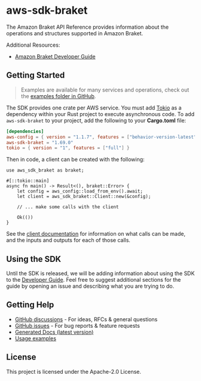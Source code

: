 # aws-sdk-braket

The Amazon Braket API Reference provides information about the operations and structures supported in Amazon Braket.

Additional Resources:
  - [Amazon Braket Developer Guide](https://docs.aws.amazon.com/braket/latest/developerguide/what-is-braket.html)

## Getting Started

> Examples are available for many services and operations, check out the
> [examples folder in GitHub](https://github.com/awslabs/aws-sdk-rust/tree/main/examples).

The SDK provides one crate per AWS service. You must add [Tokio](https://crates.io/crates/tokio)
as a dependency within your Rust project to execute asynchronous code. To add `aws-sdk-braket` to
your project, add the following to your **Cargo.toml** file:

```toml
[dependencies]
aws-config = { version = "1.1.7", features = ["behavior-version-latest"] }
aws-sdk-braket = "1.69.0"
tokio = { version = "1", features = ["full"] }
```

Then in code, a client can be created with the following:

```rust,no_run
use aws_sdk_braket as braket;

#[::tokio::main]
async fn main() -> Result<(), braket::Error> {
    let config = aws_config::load_from_env().await;
    let client = aws_sdk_braket::Client::new(&config);

    // ... make some calls with the client

    Ok(())
}
```

See the [client documentation](https://docs.rs/aws-sdk-braket/latest/aws_sdk_braket/client/struct.Client.html)
for information on what calls can be made, and the inputs and outputs for each of those calls.

## Using the SDK

Until the SDK is released, we will be adding information about using the SDK to the
[Developer Guide](https://docs.aws.amazon.com/sdk-for-rust/latest/dg/welcome.html). Feel free to suggest
additional sections for the guide by opening an issue and describing what you are trying to do.

## Getting Help

* [GitHub discussions](https://github.com/awslabs/aws-sdk-rust/discussions) - For ideas, RFCs & general questions
* [GitHub issues](https://github.com/awslabs/aws-sdk-rust/issues/new/choose) - For bug reports & feature requests
* [Generated Docs (latest version)](https://awslabs.github.io/aws-sdk-rust/)
* [Usage examples](https://github.com/awslabs/aws-sdk-rust/tree/main/examples)

## License

This project is licensed under the Apache-2.0 License.

